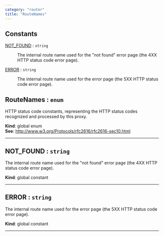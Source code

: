 ```yaml
---
category: "router"
title: "RouteNames"
---
```


## Constants

<dl>
<dt><a href="#NOT_FOUND">NOT_FOUND</a> : <code>string</code></dt>
<dd><p>The internal route name used for the &quot;not found&quot; error page (the 4XX
HTTP status code error page).</p>
</dd>
<dt><a href="#ERROR">ERROR</a> : <code>string</code></dt>
<dd><p>The internal route name used for the error page (the 5XX HTTP status
code error page).</p>
</dd>
</dl>

## RouteNames : <code>enum</code>&nbsp;<a name="RouteNames" href="https://github.com/seznam/ima/tree/17.0.1/router/RouteNames.js#L8" target="_blank"><span class="icon"><i class="fas fa-external-link-alt fa-xs"></i></span></a>
HTTP status code constants, representing the HTTP status codes recognized
and processed by this proxy.

**Kind**: global enum  
**See**: http://www.w3.org/Protocols/rfc2616/rfc2616-sec10.html  

* * *

## NOT\_FOUND : <code>string</code>&nbsp;<a name="NOT_FOUND" href="https://github.com/seznam/ima/tree/17.0.1/router/RouteNames.js#L16" target="_blank"><span class="icon"><i class="fas fa-external-link-alt fa-xs"></i></span></a>
The internal route name used for the "not found" error page (the 4XX
HTTP status code error page).

**Kind**: global constant  

* * *

## ERROR : <code>string</code>&nbsp;<a name="ERROR" href="https://github.com/seznam/ima/tree/17.0.1/router/RouteNames.js#L25" target="_blank"><span class="icon"><i class="fas fa-external-link-alt fa-xs"></i></span></a>
The internal route name used for the error page (the 5XX HTTP status
code error page).

**Kind**: global constant  

* * *

